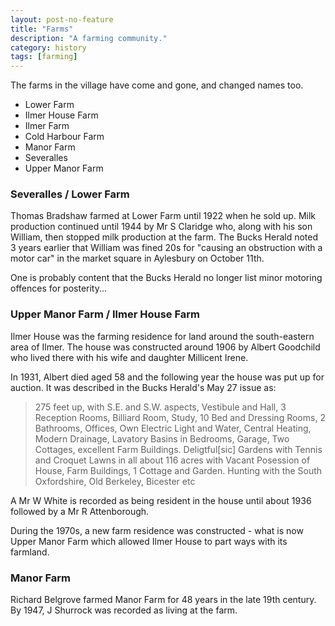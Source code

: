 ```yaml
---
layout: post-no-feature
title: "Farms"
description: "A farming community."
category: history
tags: [farming]
---
```


The farms in the village have come and gone, and changed names too.

* Lower Farm
* Ilmer House Farm
* Ilmer Farm
* Cold Harbour Farm
* Manor Farm
* Severalles
* Upper Manor Farm

### Severalles / Lower Farm

Thomas Bradshaw farmed at Lower Farm until 1922 when he sold up. Milk production continued until 1944 by Mr S Claridge who, along with his son William, then stopped milk production at the farm. The Bucks Herald noted 3 years earlier that William was fined 20s for "causing an obstruction with a motor car" in the market square in Aylesbury on October 11th.

One is probably content that the Bucks Herald no longer list minor motoring offences for posterity...

### Upper Manor Farm / Ilmer House Farm

Ilmer House was the farming residence for land around the south-eastern area of Ilmer. The house was constructed around 1906 by Albert Goodchild who lived there with his wife and daughter Millicent Irene.

In 1931, Albert died aged 58 and the following year the house was put up for auction. It was described in the Bucks Herald's May 27 issue as:

> 275 feet up, with S.E. and S.W. aspects, Vestibule and Hall, 3 Reception Rooms, Billiard Room, Study, 10 Bed and Dressing Rooms, 2 Bathrooms, Offices, Own Electric Light and Water, Central Heating, Modern Drainage, Lavatory Basins in Bedrooms, Garage, Two Cottages, excellent Farm Buildings. Deligtful[sic] Gardens with Tennis and Croquet Lawns in all about 116 acres with Vacant Posession of House, Farm Buildings, 1 Cottage and Garden. Hunting with the South Oxfordshire, Old Berkeley, Bicester etc

A Mr W White is recorded as being resident in the house until about 1936 followed by a Mr R Attenborough.

During the 1970s, a new farm residence was constructed - what is now Upper Manor Farm which allowed Ilmer House to part ways with its farmland.

### Manor Farm

Richard Belgrove farmed Manor Farm for 48 years in the late 19th century. By 1947, J Shurrock was recorded as living at the farm.
